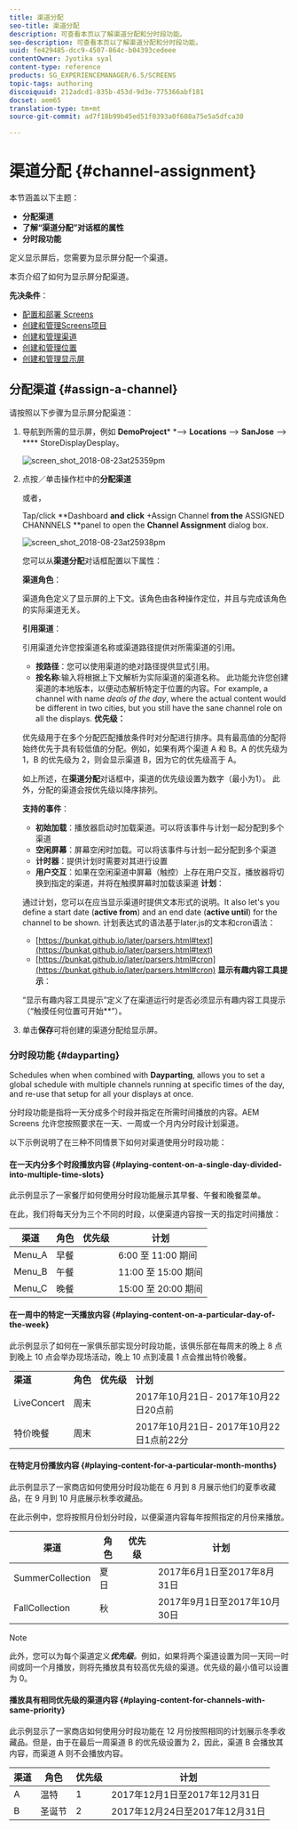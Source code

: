 ```yaml
---
title: 渠道分配
seo-title: 渠道分配
description: 可查看本页以了解渠道分配和分时段功能。
seo-description: 可查看本页以了解渠道分配和分时段功能。
uuid: fe429485-dcc9-4507-864c-b04393cedeee
contentOwner: Jyotika syal
content-type: reference
products: SG_EXPERIENCEMANAGER/6.5/SCREENS
topic-tags: authoring
discoiquuid: 212adcd1-835b-453d-9d3e-775366abf181
docset: aem65
translation-type: tm+mt
source-git-commit: ad7f18b99b45ed51f0393a0f608a75e5a5dfca30

---
```



# 渠道分配 {#channel-assignment}

本节涵盖以下主题：

* **分配渠道**
* **了解“渠道分配”对话框的属性**
* **分时段功能**

定义显示屏后，您需要为显示屏分配一个渠道。

本页介绍了如何为显示屏分配渠道。

**先决条件**：

* [配置和部署 Screens](configuring-screens-introduction.md)
* [创建和管理Screens项目](creating-a-screens-project.md)
* [创建和管理渠道](managing-channels.md)
* [创建和管理位置](managing-locations.md)
* [创建和管理显示屏](managing-displays.md)

## 分配渠道 {#assign-a-channel}

请按照以下步骤为显示屏分配渠道：

1. 导航到所需的显示屏，例如 **DemoProject*** *—&gt; **Locations** —&gt; **SanJose** —&gt; **** StoreDisplayDesplay。

   ![screen_shot_2018-08-23at25359pm](assets/screen_shot_2018-08-23at25359pm.png)

1. 点按／单击操作栏中的**分配渠道**

   或者，

   Tap/click **Dashboard **and** **click** +Assign Channel **from the** ASSIGNED CHANNNELS **panel to open the **Channel Assignment** dialog box.

   ![screen_shot_2018-08-23at25938pm](assets/screen_shot_2018-08-23at25938pm.png)

   您可以从**渠道分配**对话框配置以下属性：

   **渠道角色**：

   渠道角色定义了显示屏的上下文。该角色由各种操作定位，并且与完成该角色的实际渠道无关。

   **引用渠道**：

   引用渠道允许您按渠道名称或渠道路径提供对所需渠道的引用。

   * **按路径**：您可以使用渠道的绝对路径提供显式引用。
   * **按名称**:输入将根据上下文解析为实际渠道的渠道名称。 此功能允许您创建渠道的本地版本，以便动态解析特定于位置的内容。For example, a channel with name *deals of the day*, where the actual content would be different in two cities, but you still have the sane channel role on all the displays.
   **优先级：**

   优先级用于在多个分配匹配播放条件时对分配进行排序。具有最高值的分配将始终优先于具有较低值的分配。例如，如果有两个渠道 A 和 B。A 的优先级为 1，B 的优先级为 2，则会显示渠道 B，因为它的优先级高于 A。

   如上所述，在**渠道分配**对话框中，渠道的优先级设置为数字（最小为1）。 此外，分配的渠道会按优先级以降序排列。

   **支持的事件**：

   * **初始加载**：播放器启动时加载渠道。可以将该事件与计划一起分配到多个渠道
   * **空闲屏幕**：屏幕空闲时加载。可以将该事件与计划一起分配到多个渠道
   * **计时器**：提供计划时需要对其进行设置
   * **用户交互**：如果在空闲渠道中屏幕（触控）上存在用户交互，播放器将切换到指定的渠道，并将在触摸屏幕时加载该渠道
   **计划**：

   通过计划，您可以在应当显示渠道时提供文本形式的说明。It also let's you define a start date (**active from**) and an end date (**active until**) for the channel to be shown. 计划表达式的语法基于later.js的文本和cron语法：

   * [https://bunkat.github.io/later/parsers.html#text](https://bunkat.github.io/later/parsers.html#text)
   * [https://bunkat.github.io/later/parsers.html#cron](https://bunkat.github.io/later/parsers.html#cron)
   **显示有趣内容工具提示**：

   “显示有趣内容工具提示”定义了在渠道运行时是否必须显示有趣内容工具提示（“触摸任何位置可开始&#x200B;**”）。

1. 单击&#x200B;**保存**&#x200B;可将创建的渠道分配给显示屏。

### 分时段功能 {#dayparting}

Schedules when when combined with **Dayparting**, allows you to set a global schedule with multiple channels running at specific times of the day, and re-use that setup for all your displays at once.

分时段功能是指将一天分成多个时段并指定在所需时间播放的内容。AEM Screens 允许您按照要求在一天、一周或一个月内分时段计划渠道。

以下示例说明了在三种不同情景下如何对渠道使用分时段功能：

#### 在一天内分多个时段播放内容 {#playing-content-on-a-single-day-divided-into-multiple-time-slots}

此示例显示了一家餐厅如何使用分时段功能展示其早餐、午餐和晚餐菜单。

在此，我们将每天分为三个不同的时段，以便渠道内容按一天的指定时间播放：

| **渠道** | **角色** | **优先级** | **计划** |
|---|---|---|---|
| Menu_A | 早餐 |  | 6:00 至 11:00 期间 |
| Menu_B | 午餐 |  | 11:00 至 15:00 期间 |
| Menu_C | 晚餐 |  | 15:00 至 20:00 期间 |

#### 在一周中的特定一天播放内容 {#playing-content-on-a-particular-day-of-the-week}

此示例显示了如何在一家俱乐部实现分时段功能，该俱乐部在每周末的晚上 8 点到晚上 10 点会举办现场活动，晚上 10 点到凌晨 1 点会推出特价晚餐。

<table>
 <tbody>
  <tr>
   <td><strong>渠道</strong></td>
   <td><strong>角色</strong></td>
   <td><strong>优先级</strong></td>
   <td><strong>计划</strong></td>
  </tr>
  <tr>
   <td>LiveConcert</td>
   <td>周末</td>
   <td> </td>
   <td>2017年10月21日- 2017年10月22 <br /> 日20点前</td>
  </tr>
  <tr>
   <td>特价晚餐</td>
   <td>周末</td>
   <td> </td>
   <td>2017年10月21日- 2017年10月22 <br /> 日1点前22分</td>
  </tr>
 </tbody>
</table>

#### 在特定月份播放内容 {#playing-content-for-a-particular-month-months}

此示例显示了一家商店如何使用分时段功能在 6 月到 8 月展示他们的夏季收藏品，在 9 月到 10 月底展示秋季收藏品。

在此示例中，您将按照月份划分时段，以便渠道内容每年按照指定的月份来播放。

| **渠道** | **角色** | **优先级** | **计划** |
|---|---|---|---|
| SummerCollection | 夏日 |  | 2017年6月1日至2017年8月31日 |
| FallCollection | 秋 |  | 2017年9月1日至2017年10月30日 |

>[!NOTE]
>
>此外，您可以为每个渠道定义&#x200B;***优先级**。*&#x200B;例如，如果将两个渠道设置为同一天同一时间或同一个月播放，则将先播放具有较高优先级的渠道。优先级的最小值可以设置为 0。

#### 播放具有相同优先级的渠道内容 {#playing-content-for-channels-with-same-priority}

此示例显示了一家商店如何使用分时段功能在 12 月份按照相同的计划展示冬季收藏品。但是，由于在最后一周渠道 B 的优先级设置为 2，因此，渠道 B 会播放其内容，而渠道 A 则不会播放内容。

| **渠道** | **角色** | **优先级** | **计划** |
|---|---|---|---|
| A | 温特 | 1 | 2017年12月1日至2017年12月31日 |
| B | 圣诞节 | 2 | 2017年12月24日至2017年12月31日 |

